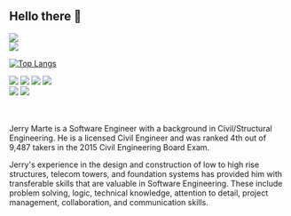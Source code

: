 ## Hello there 👋

<img src="https://github-readme-stats.vercel.app/api?username=jerrymartejr&show_icons=true&theme=radical"/>
<br/>
<img src="https://github-readme-stats.vercel.app/api/top-langs/?username=jerrymartejr&layout=compact"/>
<br/>

[![Top Langs](https://github-readme-stats.vercel.app/api/top-langs/?username=jerrymartejr&layout=compact)](https://github.com/anuraghazra/github-readme-stats)

<div>
  <span><img src="https://img.shields.io/badge/python-3670A0?style=for-the-badge&logo=python&logoColor=ffdd54"/></span>
  <span><img src="https://img.shields.io/badge/java-%23ED8B00.svg?style=for-the-badge&logo=java&logoColor=white"/></span>
  <span><img src="https://img.shields.io/badge/javascript-%23323330.svg?style=for-the-badge&logo=javascript&logoColor=%23F7DF1E"/></span>
  <span><img src="https://img.shields.io/badge/c-%2300599C.svg?style=for-the-badge&logo=c&logoColor=white"/></span>
</div>

<div>
  <span><img src="https://img.shields.io/badge/django-%23092E20.svg?style=for-the-badge&logo=django&logoColor=white"/></span>
  <span><img src="https://img.shields.io/badge/flask-%23000.svg?style=for-the-badge&logo=flask&logoColor=white"/></span>
</div>
<br/>
<br/>

Jerry Marte is a Software Engineer with a background in Civil/Structural Engineering. He is a licensed Civil Engineer and was ranked 4th out of 9,487 takers in the 2015 Civil Engineering Board Exam.

Jerry's experience in the design and construction of low to high rise structures, telecom towers, and foundation systems has provided him with transferable skills that are valuable in Software Engineering. These include problem solving, logic, technical knowledge, attention to detail, project management, collaboration, and communication skills.



<!--
**jerrymartejr/jerrymartejr** is a ✨ _special_ ✨ repository because its `README.md` (this file) appears on your GitHub profile.

Here are some ideas to get you started:

- 🔭 I’m currently working on ...
- 🌱 I’m currently learning ...
- 👯 I’m looking to collaborate on ...
- 🤔 I’m looking for help with ...
- 💬 Ask me about ...
- 📫 How to reach me: ...
- 😄 Pronouns: ...
- ⚡ Fun fact: ...
-->
